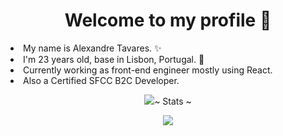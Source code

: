  <h1 align="center">Welcome to my profile 📃 </h1>
 <li>My name is Alexandre Tavares. ✨</li>
 <li>I'm 23 years old, base in Lisbon, Portugal. 🧷</li>
 <li>Currently working as front-end engineer mostly using React.</li>
 <li>Also a Certified SFCC B2C Developer.</li>
 <p align="center">
  <img src="http![Alexandre Tavares](https://github.com/user-attachments/assets/cec45a7e-34d6-44ca-9e69-4bcf96a22151)
 </p>
 <h3 align="center">~ Stats ~</h3>
 <p align="center">
  <img src="https://github-readme-stats.vercel.app/api/top-langs/?username=TheRedCandyy&layout=compact&theme=darcula">
 </p>
 <h2></h2>
